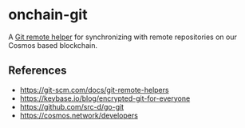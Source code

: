 # onchain-git
A [Git remote helper](https://git-scm.com/docs/git-remote-helpers) for synchronizing with remote
repositories on our Cosmos based blockchain.

## References
* https://git-scm.com/docs/git-remote-helpers
* https://keybase.io/blog/encrypted-git-for-everyone
* https://github.com/src-d/go-git
* https://cosmos.network/developers
